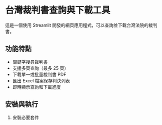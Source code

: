 # 台灣裁判書查詢與下載工具

這是一個使用 Streamlit 開發的網頁應用程式，可以查詢並下載台灣法院的裁判書。

## 功能特點

* 關鍵字搜尋裁判書
* 支援多頁查詢（最多 25 頁）
* 下載單一或批量裁判書 PDF
* 匯出 Excel 檔案保存判決列表
* 即時顯示查詢和下載進度

## 安裝與執行

1. 安裝必要套件
